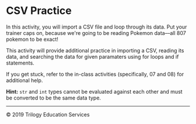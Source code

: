 # CSV Practice

In this activity, you will import a CSV file and loop through its data. Put your trainer caps on, because we're going to be reading Pokemon data––all 807 pokemon to be exact!

This activity will provide additional practice in importing a CSV, reading its data, and searching the data for given paramaters using for loops and if statements.

If you get stuck, refer to the in-class activities (specifically, 07 and 08) for additional help.

**Hint:**  `str` and `int` types cannot be evaluated against each other and must be converted to be the same data type.

- - - 

© 2019 Trilogy Education Services
